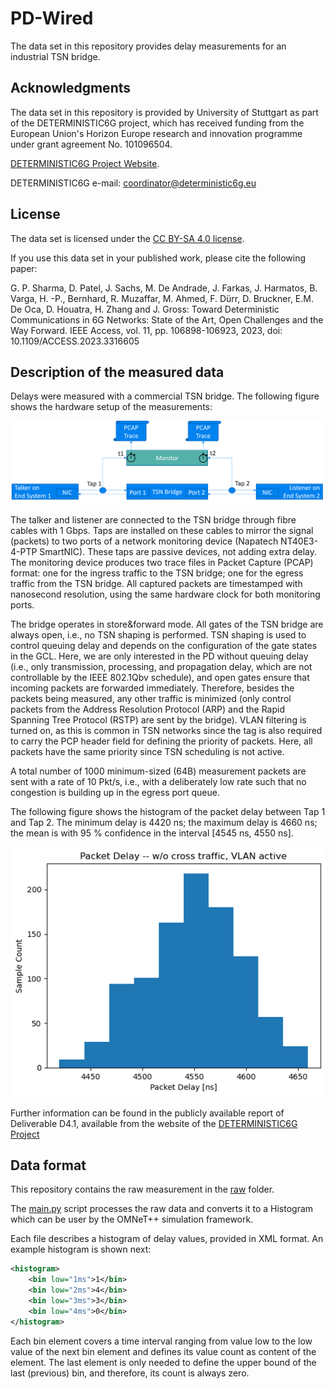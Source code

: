 # PD-Wired

The data set in this repository provides delay measurements for an industrial TSN bridge.

## Acknowledgments

The data set in this repository is provided by University of Stuttgart as part of the DETERMINISTIC6G project, which has received funding from the European Union's Horizon Europe research and innovation programme under grant agreement No. 101096504.

[DETERMINISTIC6G Project Website](https://deterministic6g.eu/).

DETERMINISTIC6G e-mail: coordinator@deterministic6g.eu

## License

The data set is licensed under the [CC BY-SA 4.0 license](../LICENSE-CC-BY-SA.md).

If you use this data set in your published work, please cite the following paper:

G. P. Sharma, D. Patel, J. Sachs, M. De Andrade, J. Farkas, J. Harmatos, B. Varga, H. -P., Bernhard, R. Muzaffar, M. Ahmed, F. Dürr, D. Bruckner, E.M. De Oca, D. Houatra, H. Zhang and J. Gross: Toward Deterministic Communications in 6G Networks: State of the Art, Open Challenges and the Way Forward. IEEE Access, vol. 11, pp. 106898-106923, 2023, doi: 10.1109/ACCESS.2023.3316605

## Description of the measured data

Delays were measured with a commercial TSN bridge. The following figure shows the hardware setup of the measurements:

![Measurement Setup](res/setup.png)

The talker and listener are connected to the TSN bridge through fibre cables with 1 Gbps. Taps are installed on these cables to mirror the signal (packets) to two ports of a network monitoring device (Napatech NT40E3-4-PTP SmartNIC). These taps are passive devices, not adding extra delay. The monitoring device produces two trace files in Packet Capture (PCAP) format: one for the ingress traffic to the TSN bridge; one for the egress traffic from the TSN bridge. All captured packets are timestamped with nanosecond resolution, using the same hardware clock for both monitoring ports.

The bridge operates in store&forward mode. All gates of the TSN bridge are always open, i.e., no TSN shaping is performed. TSN shaping is used to control queuing delay and depends on the configuration of the gate states in the GCL. Here, we are only interested in the PD without queuing delay (i.e., only transmission, processing, and propagation delay, which are not controllable by the IEEE 802.1Qbv schedule), and open gates ensure that incoming packets are forwarded immediately. Therefore, besides the packets being measured, any other traffic is minimized (only control packets from the Address Resolution Protocol (ARP) and the Rapid Spanning Tree Protocol (RSTP) are sent by the bridge). VLAN filtering is turned on, as this is common in TSN networks since the tag is also required to carry the PCP header field for defining the priority of packets. Here, all packets have the same priority since TSN scheduling is not active.

A total number of 1000 minimum-sized (64B) measurement packets are sent with a rate of 10 Pkt/s, i.e., with a deliberately low rate such that no congestion is building up in the egress port queue.

The following figure shows the histogram of the packet delay between Tap 1 and Tap 2. The minimum delay is 4420 ns; the maximum delay is 4660 ns; the mean is with 95 % confidence in the interval [4545 ns, 4550 ns].

![Delay Histogram](res/histogram.png)

Further information can be found in the publicly available report of Deliverable D4.1, available from the website of the [DETERMINISTIC6G Project](https://deterministic6g.eu/)

## Data format
This repository contains the raw measurement in the [raw](raw) folder.

The [main.py](main.py) script processes the raw data and converts it to a Histogram which can be user by the OMNeT++ simulation framework.

Each file describes a histogram of delay values, provided in XML format. An example histogram is shown next:

```xml
<histogram>
    <bin low="1ms">1</bin>
    <bin low="2ms">4</bin>
    <bin low="3ms">3</bin>
    <bin low="4ms">0</bin>
</histogram>
```

Each bin element covers a time interval ranging from value low to the low value of the next bin element and defines its value count as content of the element. The last element is only needed to define the upper bound of the last (previous) bin, and therefore, its count is always zero.
